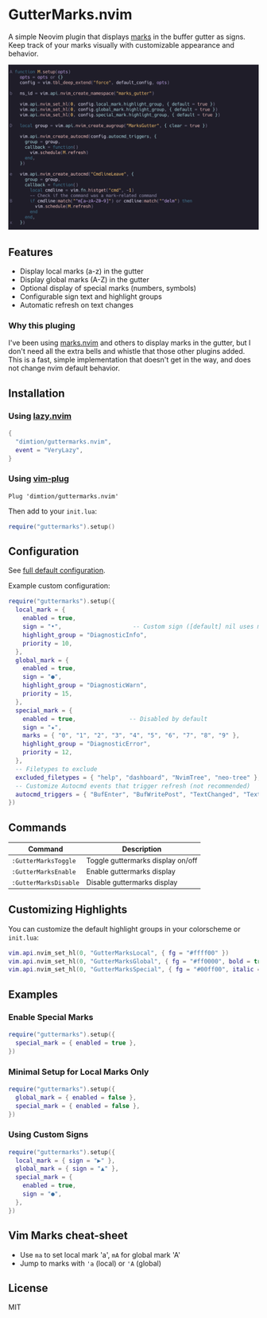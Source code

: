 # GutterMarks.nvim

A simple Neovim plugin that displays
[marks](https://neovim.io/doc/user/motion.html#_7.-marks) in the buffer gutter
as signs. Keep track of your marks visually with customizable appearance and
behavior.

![](.github/img/screenshot_01.png)

## Features

- Display local marks (a-z) in the gutter
- Display global marks (A-Z) in the gutter
- Optional display of special marks (numbers, symbols)
- Configurable sign text and highlight groups
- Automatic refresh on text changes

### Why this pluging

I've been using [marks.nvim](https://github.com/chentoast/marks.nvim) and others
to display marks in the gutter, but I don't need all the extra bells and whistle
that those other plugins added. This is a fast, simple implementation that
doesn't get in the way, and does not change nvim default behavior.

## Installation

### Using [lazy.nvim](https://github.com/folke/lazy.nvim)

```lua
{
  "dimtion/guttermarks.nvim",
  event = "VeryLazy",
}
```

### Using [vim-plug](https://github.com/junegunn/vim-plug)

```vim
Plug 'dimtion/guttermarks.nvim'
```

Then add to your `init.lua`:
```lua
require("guttermarks").setup()
```

## Configuration

See [full default configuration](lua/guttermarks/default_config.lua).

Example custom configuration:

```lua
require("guttermarks").setup({
  local_mark = {
    enabled = true,
    sign = "•",                    -- Custom sign ([default] nil uses mark letter)
    highlight_group = "DiagnosticInfo",
    priority = 10,
  },
  global_mark = {
    enabled = true,
    sign = "●",
    highlight_group = "DiagnosticWarn",
    priority = 15,
  },
  special_mark = {
    enabled = true,               -- Disabled by default
    sign = "★",
    marks = { "0", "1", "2", "3", "4", "5", "6", "7", "8", "9" },
    highlight_group = "DiagnosticError",
    priority = 12,
  },
  -- Filetypes to exclude
  excluded_filetypes = { "help", "dashboard", "NvimTree", "neo-tree" },
  -- Customize Autocmd events that trigger refresh (not recommended)
  autocmd_triggers = { "BufEnter", "BufWritePost", "TextChanged", "TextChangedI" },
})
```

## Commands

| Command | Description |
|---------|-------------|
| `:GutterMarksToggle` | Toggle guttermarks display on/off |
| `:GutterMarksEnable` | Enable guttermarks display |
| `:GutterMarksDisable` | Disable guttermarks display |

## Customizing Highlights

You can customize the default highlight groups in your colorscheme or `init.lua`:

```lua
vim.api.nvim_set_hl(0, "GutterMarksLocal", { fg = "#ffff00" })
vim.api.nvim_set_hl(0, "GutterMarksGlobal", { fg = "#ff0000", bold = true })
vim.api.nvim_set_hl(0, "GutterMarksSpecial", { fg = "#00ff00", italic = true })
```

## Examples

### Enable Special Marks

```lua
require("guttermarks").setup({
  special_mark = { enabled = true },
})
```

### Minimal Setup for Local Marks Only

```lua
require("guttermarks").setup({
  global_mark = { enabled = false },
  special_mark = { enabled = false },
})
```

### Using Custom Signs

```lua
require("guttermarks").setup({
  local_mark = { sign = "▶" },
  global_mark = { sign = "▲" },
  special_mark = {
    enabled = true,
    sign = "●",
  },
})
```

## Vim Marks cheat-sheet

- Use `ma` to set local mark 'a', `mA` for global mark 'A'
- Jump to marks with `'a` (local) or `'A` (global)

## License

MIT
